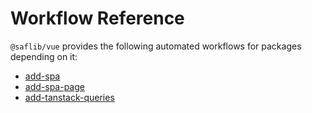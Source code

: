 # Workflow Reference

`@saflib/vue` provides the following automated workflows for packages depending on it:

- [add-spa](./add-spa.md)
- [add-spa-page](./add-spa-page.md)
- [add-tanstack-queries](./add-tanstack-queries.md)